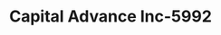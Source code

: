 ---
f_zip-code: 98362
f_state-code: WA
title: Capital Advance Inc-5992
f_phone: 360-565-1234
f_city-only: Port Angeles
f_address: 902 E 1St Street Ste A Port Angeles
f_location-unique-id: '5992'
slug: capital-advance-inc-5992
updated-on: '2024-05-30T13:46:58.046Z'
created-on: '2024-05-30T13:36:59.803Z'
published-on: '2024-05-30T13:54:32.469Z'
f_city-state: cms/city/port-angeles-wa.md
f_company: cms/company/capital-advance-inc.md
f_state: cms/state/washington.md
layout: '[payday-loan].html'
tags: payday-loan
---